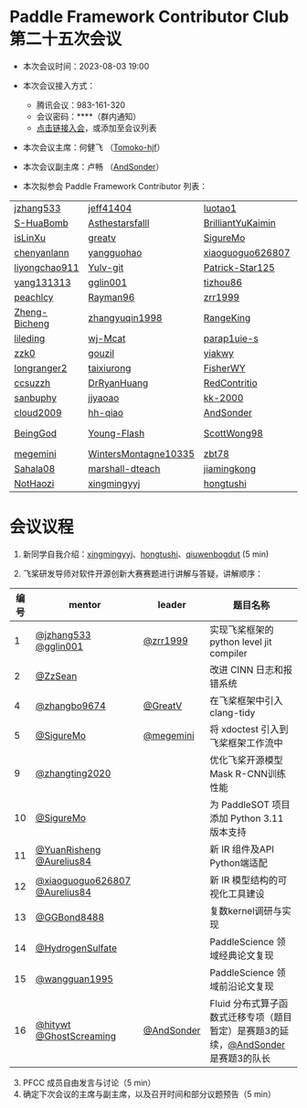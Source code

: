 # Paddle Framework Contributor Club 第二十五次会议

- 本次会议时间：2023-08-03 19:00

- 本次会议接入方式：

  - 腾讯会议：983-161-320
  - 会议密码：\*\*\*\*（群内通知）
  - [点击链接入会](https://meeting.tencent.com/dm/VojjLHgcOv2S)，或添加至会议列表

- 本次会议主席：何健飞 （[Tomoko-hjf](https://github.com/Tomoko-hjf)）

- 本次会议副主席：卢畅 （[AndSonder](https://github.com/AndSonder)）

- 本次拟参会 Paddle Framework Contributor 列表：

|                                                   |                                                                 |                                                           |                                                       |                                                     |                                                                     |
| ------------------------------------------------- | --------------------------------------------------------------- | --------------------------------------------------------- | ----------------------------------------------------- | --------------------------------------------------- | ------------------------------------------------------------------- |
| [jzhang533](https://github.com/jzhang533)         | [jeff41404](https://github.com/jeff41404)                       | [luotao1](https://github.com/luotao1)                     | [Ligoml](https://github.com/Ligoml)                   | [TCChenlong](https://github.com/TCChenlong)         | [guguguzi](https://github.com/guguguzi)                             |
| [S-HuaBomb](https://github.com/S-HuaBomb)         | [Asthestarsfalll](https://github.com/Asthestarsfalll)           | [BrilliantYuKaimin](https://github.com/BrilliantYuKaimin) | [Li-fAngyU](https://github.com/Li-fAngyU)             | [liqitong-a](https://github.com/liqitong-a)         | [unseenme](https://github.com/unseenme)                             |
| [isLinXu](https://github.com/isLinXu)             | [greatv](https://github.com/greatv)                             | [SigureMo](https://github.com/SigureMo)                   | [jinyouzhi](https://github.com/jinyouzhi)             | [gsq7474741](https://github.com/gsq7474741)         | [thunder95](https://github.com/thunder95)                           |
| [chenyanlann](https://github.com/chenyanlann)     | [yangguohao](https://github.com/yangguohao)                     | [xiaoguoguo626807](https://github.com/xiaoguoguo626807)   | [Liyulingyue](https://github.com/Liyulingyue)         | [GeYuYao-hub](https://github.com/GeYuYao-hub)       | [fuqianya](https://github.com/fuqianya)                             |
| [liyongchao911](https://github.com/liyongchao911) | [Yulv-git](https://github.com/Yulv-git)                         | [Patrick-Star125](https://github.com/Patrick-Star125)     | [nlp-zn](https://github.com/nlp-zn)                   | [OccupyMars2025](https://github.com/OccupyMars2025) | [OuyangChao](https://github.com/OuyangChao)                         |
| [yang131313](https://github.com/yang131313)       | [gglin001](https://github.com/gglin001)                         | [tizhou86](https://github.com/tizhou86)                   | [Ainavo](https://github.com/Ainavo)                   | [ReganYue](https://github.com/ReganYue)             | [mrcangye](https://github.com/mrcangye)                             |
| [peachlcy](https://github.com/peachlcy)           | [Rayman96](https://github.com/Rayman96)                         | [zrr1999](https://github.com/zrr1999)                     | [xiaohemaikoo](https://github.com/xiaohemaikoo)       | [engineer1109](https://github.com/engineer1109)     | [enkilee](https://github.com/enkilee)                               |
| [Zheng-Bicheng](https://github.com/Zheng-Bicheng) | [zhangyuqin1998](https://github.com/zhangyuqin1998)             | [RangeKing](https://github.com/RangeKing)                 | [kevinng77](https://github.com/kevinng77)             | [caolonghao](https://github.com/caolonghao)         | [AndPuQing](https://github.com/AndPuQing)                           |
| [lileding](https://github.com/lileding)           | [wj-Mcat](https://github.com/wj-Mcat)                           | [parap1uie-s](https://github.com/parap1uie-s)             | [jingsongliujing](https://github.com/jingsongliujing) | [dasenCoding](https://github.com/dasenCoding)       | [PureNatural](https://github.com/PureNatural)                       |
| [zzk0](https://github.com/zzk0)                   | [gouzil](https://github.com/gouzil)                             | [yiakwy](https://github.com/yiakwy)                       | [VigiZhang](https://github.com/VigiZhang)             | [huangjiyi](https://github.com/huangjiyi)           | [supercodebull](https://github.com/supercodebull)                   |
| [longranger2](https://github.com/longranger2)     | [taixiurong](https://github.com/taixiurong)                     | [FisherWY](https://github.com/FisherWY)                   | [Atlantisming](https://github.com/Atlantisming)       | [Lemon-er](https://github.com/Lemon-er)             | [lizechng](https://github.com/lizechng)                             |
| [ccsuzzh](https://github.com/ccsuzzh)             | [DrRyanHuang](https://github.com/DrRyanHuang)                   | [RedContritio](https://github.com/RedContritio)           | [Lyutoon](https://github.com/Lyutoon)                 | [PommesPeter](https://github.com/PommesPeter)       | [tianxingxia-cn](https://github.com/tianxingxia-cn)                 |
| [sanbuphy](https://github.com/sanbuphy)           | [jjyaoao](https://github.com/jjyaoao)                           | [kk-2000](https://github.com/kk-2000)                     | [Tomoko-hjf](https://github.com/Tomoko-hjf)           | [edencfc](https://github.com/edencfc)               | [CollaborativeFiltering](https://github.com/CollaborativeFiltering) |
| [cloud2009](https://github.com/cloud2009)         | [hh-qiao](https://github.com/hh-qiao)                           | [AndSonder](https://github.com/AndSonder)                 | [JuiceHub](https://github.com/JuiceHub)               | [Difers](https://github.com/Difers)                 | [zeroRains](https://github.com/zeroRains)                           |
| [BeingGod](https://github.com/BeingGod)           | [Young-Flash](https://github.com/Young-Flash)                   | [ScottWong98](https://github.com/ScottWong98)             | [Yang-Changhui](https://github.com/Yang-Changhui)     | [LyndonKong](https://github.com/LyndonKong)         | [zade23](https://github.com/zade23)                                 |
| [megemini](https://github.com/megemini)           | [WintersMontagne10335](https://github.com/WintersMontagne10335) | [zbt78](https://github.com/zbt78)                         | [DrownFish](https://github.com/DrownFish19)           | [co63oc](https://github.com/co63oc)                 | [minleminzui](https://github.com/minleminzui)                            |            
| [Sahala08](https://github.com/Sahala08)           | [marshall-dteach](https://github.com/marshall-dteach)           | [jiamingkong](https://github.com/jiamingkong)             | [txyugood](https://github.com/txyugood)            | [gaoziyuan](https://github.com/gaoziyuan)            | [MayYouBeProsperous](https://github.com/MayYouBeProsperous)            |
| [NotHaozi](https://github.com/NotHaozi)       | [xingmingyyj](https://github.com/xingmingyyj)            | [hongtushi](https://github.com/hongtushi)           |      [qiuwenbogdut](https://github.com/qiuwenbogdut)        |      |             |           |      

# 会议议程

1. 新同学自我介绍：[xingmingyyj](https://github.com/xingmingyyj)、[hongtushi](https://github.com/hongtushi)、[qiuwenbogdut](https://github.com/qiuwenbogdut)   (5 min)

2. 飞桨研发导师对软件开源创新大赛赛题进行讲解与答疑，讲解顺序：

| 编号 | mentor                                                       | leader                                     | 题目名称                                                     |
| ---- | ------------------------------------------------------------ | ------------------------------------------ | ------------------------------------------------------------ |
| 1    | [@jzhang533](https://github.com/jzhang533) [@gglin001](https://github.com/gglin001) | [@zrr1999](https://github.com/zrr1999)     | 实现飞桨框架的 python level jit compiler                     |
| 2    | [@ZzSean](https://github.com/ZzSean)                                                      |                                            | 改进 CINN 日志和报错系统                                     |
| 4    | [@zhangbo9674](https://github.com/zhangbo9674)               | [@GreatV](https://github.com/GreatV)       | 在飞桨框架中引入 clang-tidy                                  |
| 5    | [@SigureMo](https://github.com/SigureMo)                     | [@megemini](https://github.com/megemini)   | 将 xdoctest 引入到飞桨框架工作流中                           |
| 9    | [@zhangting2020](https://github.com/zhangting2020)           |                                            | 优化飞桨开源模型Mask R-CNN训练性能                           |
| 10   | [@SigureMo](https://github.com/SigureMo)                     |                                            | 为 PaddleSOT 项目添加 Python 3.11 版本支持                   |
| 11   | [@YuanRisheng](https://github.com/YuanRisheng) [@Aurelius84](https://github.com/Aurelius84) |                                            | 新 IR 组件及API Python端适配                                 |
| 12   | [@xiaoguoguo626807](https://github.com/xiaoguoguo626807) [@Aurelius84](https://github.com/Aurelius84) |                                            | 新 IR 模型结构的可视化工具建设                               |
| 13   | [@GGBond8488](https://github.com/GGBond8488)                 |                                            | 复数kernel调研与实现                                         |
| 14   | [@HydrogenSulfate](https://github.com/HydrogenSulfate)       |                                            | PaddleScience 领域经典论文复现                               |
| 15   | [@wangguan1995](https://github.com/wangguan1995)             |                                            | PaddleScience 领域前沿论文复现                               |
| 16   | [@hitywt](https://github.com/hitywt) [@GhostScreaming](https://github.com/GhostScreaming) | [@AndSonder](https://github.com/AndSonder) | Fluid 分布式算子函数式迁移专项（题目暂定）是赛题3的延续，[@AndSonder](https://github.com/AndSonder) 是赛题3的队长 |

3. PFCC 成员自由发言与讨论（5 min）
4. 确定下次会议的主席与副主席，以及召开时间和部分议题预告（5 min）
